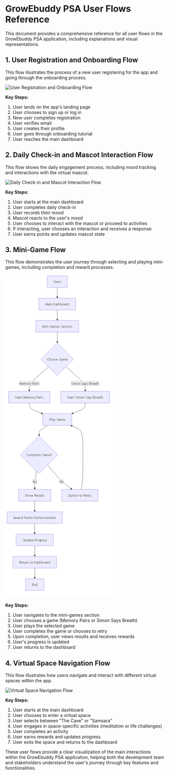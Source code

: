 # GrowEbuddy PSA User Flows Reference

This document provides a comprehensive reference for all user flows in the GrowEbuddy PSA application, including explanations and visual representations.

## 1. User Registration and Onboarding Flow

This flow illustrates the process of a new user registering for the app and going through the onboarding process.

![User Registration and Onboarding Flow](./user_registration_onboarding_flow.png "User Registration and Onboarding Flow")

**Key Steps:**
1. User lands on the app's landing page
2. User chooses to sign up or log in
3. New user completes registration
4. User verifies email
5. User creates their profile
6. User goes through onboarding tutorial
7. User reaches the main dashboard

## 2. Daily Check-in and Mascot Interaction Flow

This flow shows the daily engagement process, including mood tracking and interactions with the virtual mascot.

![Daily Check-in and Mascot Interaction Flow](./daily_checkin_mascot_interaction_flow.png "Daily Check-in and Mascot Interaction Flow")

**Key Steps:**
1. User starts at the main dashboard
2. User completes daily check-in
3. User records their mood
4. Mascot reacts to the user's mood
5. User chooses to interact with the mascot or proceed to activities
6. If interacting, user chooses an interaction and receives a response
7. User earns points and updates mascot state

## 3. Mini-Game Flow

This flow demonstrates the user journey through selecting and playing mini-games, including completion and reward processes.

![Mini-Game Flow](./mini_game_flow.png "Mini-Game Flow")

**Key Steps:**
1. User navigates to the mini-games section
2. User chooses a game (Memory Pairs or Simon Says Breath)
3. User plays the selected game
4. User completes the game or chooses to retry
5. Upon completion, user views results and receives rewards
6. User's progress is updated
7. User returns to the dashboard

## 4. Virtual Space Navigation Flow

This flow illustrates how users navigate and interact with different virtual spaces within the app.

![Virtual Space Navigation Flow](./virtual_space_navigation_flow.png "Virtual Space Navigation Flow")

**Key Steps:**
1. User starts at the main dashboard
2. User chooses to enter a virtual space
3. User selects between "The Cave" or "Samsara"
4. User engages in space-specific activities (meditation or life challenges)
5. User completes an activity
6. User earns rewards and updates progress
7. User exits the space and returns to the dashboard

These user flows provide a clear visualization of the main interactions within the GrowEbuddy PSA application, helping both the development team and stakeholders understand the user's journey through key features and functionalities.
